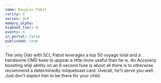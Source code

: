 ```yaml
---
name: Douglas Pabst
rarity: 4
series: ds9
memory_alpha:
bigbook_tier: 8
events: 6
in_portal: false
published: true
---
```


The only Odo with SCI, Pabst leverages a top 50 voyage total and a handsome CMD base to appear a little more useful than he is. An Accuracy boosting ship ability on an 8 second fuse is about all there is to otherwise recommend a determinedly milquetoast card. Overall, he'll serve you well. Just don't expect him to be there for your child.
